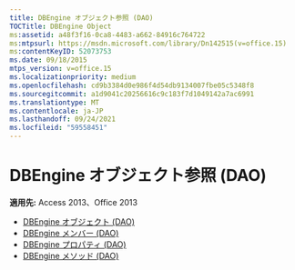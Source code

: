 ```yaml
---
title: DBEngine オブジェクト参照 (DAO)
TOCTitle: DBEngine Object
ms:assetid: a48f3f16-0ca8-4483-a662-84916c764722
ms:mtpsurl: https://msdn.microsoft.com/library/Dn142515(v=office.15)
ms:contentKeyID: 52073753
ms.date: 09/18/2015
mtps_version: v=office.15
ms.localizationpriority: medium
ms.openlocfilehash: cd9b3384d0e986f4d54db9134007fbe05c5348f8
ms.sourcegitcommit: a1d9041c20256616c9c183f7d1049142a7ac6991
ms.translationtype: MT
ms.contentlocale: ja-JP
ms.lasthandoff: 09/24/2021
ms.locfileid: "59558451"
---
```

# <a name="dbengine-object-reference-dao"></a>DBEngine オブジェクト参照 (DAO)

**適用先:** Access 2013、Office 2013

- [DBEngine オブジェクト (DAO)](dbengine-object-dao.md)
- [DBEngine メンバー (DAO)](dbengine-members-dao.md)
- [DBEngine プロパティ (DAO)](dbengine-properties-dao.md)
- [DBEngine メソッド (DAO)](dbengine-methods-dao.md)

